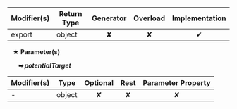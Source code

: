 | Modifier(s)                            | Return Type                    | Generator                        | Overload                         | Implementation                        |
|----------------------------------------|--------------------------------|:--------------------------------:|:--------------------------------:|:-------------------------------------:|
| export | object | ✘ | ✘  | ✔ |

&nbsp;&nbsp; **&#9733; Parameter(s)**

&nbsp;&nbsp;&nbsp;&nbsp;&nbsp; _**&#10149; potentialTarget**_

| Modifier(s)                              | Type                        | Optional                           | Rest                          | Parameter Property                          |
|------------------------------------------|-----------------------------|:----------------------------------:|:-----------------------------:|:-------------------------------------------:|
| - | object | ✘  | ✘ | ✘ |